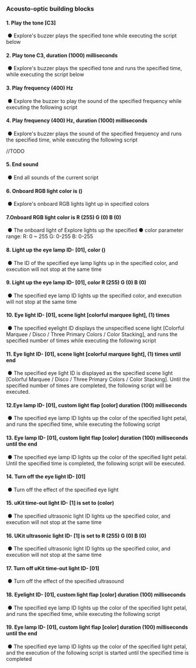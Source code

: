 
###  Acousto-optic building blocks

#### 1.	Play the tone [C3]
![]()
●   Explore's buzzer plays the specified tone while executing the script below

#### 2.	Play tone C3, duration (1000) milliseconds
![]()
●   Explore's buzzer plays the specified tone and runs the specified time, while executing the script below

#### 3.	Play frequency (400) Hz
![]()
●   Explore the buzzer to play the sound of the specified frequency while executing the following script

#### 4.	Play frequency (400) Hz, duration (1000) milliseconds
![]()
●   Explore's buzzer plays the sound of the specified frequency and runs the specified time, while executing the following script

//TODO
#### 5.	End sound
![]()
●   End all sounds of the current script

#### 6.	Onboard RGB light color is ()
![]()
●   Explore's onboard RGB lights light up in specified colors

#### 7.Onboard RGB light color is R (255) G (0) B (0)
![]()
●   The onboard light of Explore lights up the specified 
●   color parameter range:
    R: 0 ~ 255
    G: 0-255
    B: 0-255


#### 8.	Light up the eye lamp ID- [01], color ()
![]()
●   The ID of the specified eye lamp lights up in the specified color, and execution will not stop at the same time

#### 9.	Light up the eye lamp ID- [01], color R (255) G (0) B (0)
![]()
●   The specified eye lamp ID lights up the specified color, and execution will not stop at the same time

#### 10. Eye light ID- [01], scene light [colorful marquee light], (1) times
![]()
●   The specified eyelight ID displays the unspecified scene light [Colorful Marquee / Disco / Three Primary Colors / Color Stacking], and runs the specified number of times while executing the following script

#### 11. Eye light ID- [01], scene light [colorful marquee light], (1) times until end 
![]()
●   The specified eye light ID is displayed as the specified scene light [Colorful Marquee / Disco / Three Primary Colors / Color Stacking]. Until the specified number of times are completed, the following script will be executed.

#### 12.Eye lamp ID- [01], custom light flap [color] duration (100) milliseconds
![]()
●   The specified eye lamp ID lights up the color of the specified light petal, and runs the specified time, while executing the following script

#### 13. Eye lamp ID- [01], custom light flap [color] duration (100) milliseconds until the end
![]()
●   The specified eye lamp ID lights up the color of the specified light petal. Until the specified time is completed, the following script will be executed.

#### 14. Turn off the eye light ID- [01]
![]()
●   Turn off the effect of the specified eye light

#### 15. uKit time-out light ID- [1] is set to (color)
![]()
●   The specified ultrasonic light ID lights up the specified color, and execution will not stop at the same time

#### 16. UKit ultrasonic light ID- [1] is set to R (255) G (0) B (0)
![]()
●   The specified ultrasonic light ID lights up the specified color, and execution will not stop at the same time

#### 17. Turn off uKit time-out light ID- [01]
![]()
●   Turn off the effect of the specified ultrasound

#### 18. Eyelight ID- [01], custom light flap [color] duration (100) milliseconds
![]()
●   The specified eye lamp ID lights up the color of the specified light petal, and runs the specified time, while executing the following script

#### 19. Eye lamp ID- [01], custom light flap [color] duration (100) milliseconds until the end
![]()
●   The specified eye lamp ID lights up the color of the specified light petal, and the execution of the following script is started until the specified time is completed
